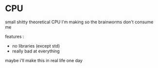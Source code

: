 # CPU
small shitty theoretical CPU I'm making so the brainworms don't consume me

features :
  - no libraries (except std)
  - really bad at everything
  
maybe i'll make this in real life one day

